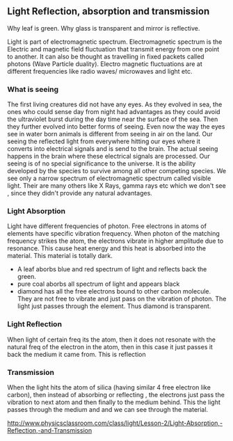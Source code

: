 ## Light Reflection, absorption and transmission

Why leaf is green. Why glass is transparent and mirror is reflective.

Light is part of electromagnetic spectrum. Electromagnetic spectrum is the Electric and magnetic field fluctuation that transmit energy from one point to another. It can also be thought as travelling in fixed packets called photons (Wave Particle duality). Electro magnetic fluctuations are at different frequencies like radio waves/ microwaves and light etc. 

### What is seeing
The first living creatures did not have any eyes. As they evolved in sea, the ones who could sense day from night had advantages as they could avoid the ultraviolet burst during the day time near the surface of the sea. Then they further evolved into better forms of seeing. Even now the way the eyes see in water born animals is different from seeing in air on the land. Our seeing the reflected light from everywhere hitting our eyes where it converts into electrical signals and is send to the brain. The actual seeing happens in the brain where these electrical signals are processed. Our seeing is of no special significance to the universe. It is the ability developed by the species to survive among all other competing species. We see only a narrow spectrum of electromagnetic spectrum called visible light. Their are many others like X Rays, gamma rays etc which we don't see , since they didn't provide any natural advantages.

### Light Absorption
Light have different frequencies of photon. Free electrons in atoms of elements have specific vibration frequency. When photon of the matching frequency strikes the atom, the electrons vibrate in higher amplitude due to resonance. This cause heat energy and this heat is absorbed into the material. This material is totally dark.  
- A leaf aborbs blue and red spectrum of light and reflects back the green. 
- pure coal aborbs all spectrum of light and appears black
- diamond has all the free electrons bound to other carbon molecule. They are not free to vibrate  and just pass on the vibration of photon. The light just passes through the element. Thus diamond is transparent.


### Light Reflection
When light of certain freq its the atom, then it does not resonate with the natural freq of the electron in the atom, then in this case it just passes it back the medium it came from. This is reflection

### Transmission
When the light hits the atom of silica (having similar 4 free electron like carbon), then instead of absorbing or reflecting , the electrons just pass the vibration to next atom and then finally to the medium behind. This the light passes through the medium and and we can see through the material.

http://www.physicsclassroom.com/class/light/Lesson-2/Light-Absorption,-Reflection,-and-Transmission
